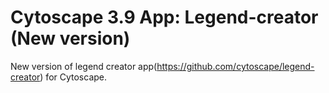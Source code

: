 # Cytoscape 3.9 App: Legend-creator (New version)
New version of legend creator app(https://github.com/cytoscape/legend-creator) for Cytoscape.
